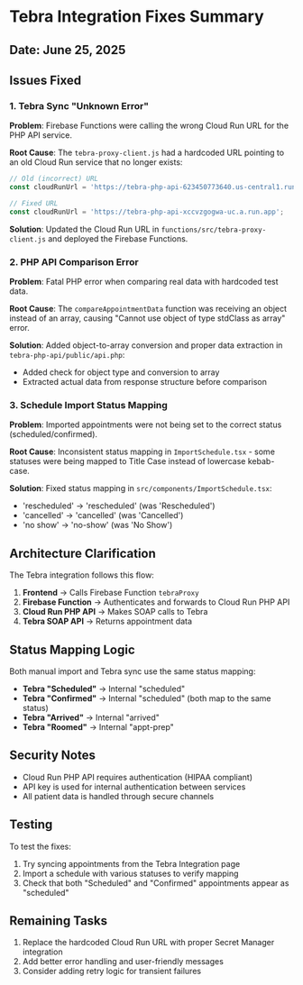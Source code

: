# Tebra Integration Fixes Summary

## Date: June 25, 2025

## Issues Fixed

### 1. Tebra Sync "Unknown Error"

**Problem**: Firebase Functions were calling the wrong Cloud Run URL for the PHP API service.

**Root Cause**: The `tebra-proxy-client.js` had a hardcoded URL pointing to an old Cloud Run service that no longer exists:

```javascript
// Old (incorrect) URL
const cloudRunUrl = 'https://tebra-php-api-623450773640.us-central1.run.app';

// Fixed URL
const cloudRunUrl = 'https://tebra-php-api-xccvzgogwa-uc.a.run.app';
```

**Solution**: Updated the Cloud Run URL in `functions/src/tebra-proxy-client.js` and deployed the Firebase Functions.

### 2. PHP API Comparison Error

**Problem**: Fatal PHP error when comparing real data with hardcoded test data.

**Root Cause**: The `compareAppointmentData` function was receiving an object instead of an array, causing "Cannot use object of type stdClass as array" error.

**Solution**: Added object-to-array conversion and proper data extraction in `tebra-php-api/public/api.php`:

- Added check for object type and conversion to array
- Extracted actual data from response structure before comparison

### 3. Schedule Import Status Mapping

**Problem**: Imported appointments were not being set to the correct status (scheduled/confirmed).

**Root Cause**: Inconsistent status mapping in `ImportSchedule.tsx` - some statuses were being mapped to Title Case instead of lowercase kebab-case.

**Solution**: Fixed status mapping in `src/components/ImportSchedule.tsx`:

- 'rescheduled' → 'rescheduled' (was 'Rescheduled')
- 'cancelled' → 'cancelled' (was 'Cancelled')
- 'no show' → 'no-show' (was 'No Show')

## Architecture Clarification

The Tebra integration follows this flow:

1. **Frontend** → Calls Firebase Function `tebraProxy`
2. **Firebase Function** → Authenticates and forwards to Cloud Run PHP API
3. **Cloud Run PHP API** → Makes SOAP calls to Tebra
4. **Tebra SOAP API** → Returns appointment data

## Status Mapping Logic

Both manual import and Tebra sync use the same status mapping:

- **Tebra "Scheduled"** → Internal "scheduled"
- **Tebra "Confirmed"** → Internal "scheduled" (both map to the same status)
- **Tebra "Arrived"** → Internal "arrived"
- **Tebra "Roomed"** → Internal "appt-prep"

## Security Notes

- Cloud Run PHP API requires authentication (HIPAA compliant)
- API key is used for internal authentication between services
- All patient data is handled through secure channels

## Testing

To test the fixes:

1. Try syncing appointments from the Tebra Integration page
2. Import a schedule with various statuses to verify mapping
3. Check that both "Scheduled" and "Confirmed" appointments appear as "scheduled"

## Remaining Tasks

1. Replace the hardcoded Cloud Run URL with proper Secret Manager integration
2. Add better error handling and user-friendly messages
3. Consider adding retry logic for transient failures
